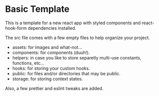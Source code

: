 # Basic Template

This is a template for a new react app with styled components and react-hook-form dependencies installed.

The src file comes with a few empty files to help organize your project.

- assets: for images and what-not...
- components: for components (duuh!).
- helpers: in case you like to store separetly multi-use constants, functions, etc...
- hooks: for storing your custom hooks.
- public: for files and/or directories that may be public.
- storage: for storing context states.

Also, a few prettier and eslint tweaks are added.
